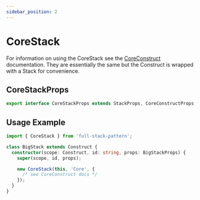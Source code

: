 ```yaml
---
sidebar_position: 2
---
```


# CoreStack

For information on using the CoreStack see the [CoreConstruct](/docs/core/coreConstruct) documentation. They are essentially the same but the Construct is wrapped with a Stack for convenience.

## CoreStackProps

```typescript
export interface CoreStackProps extends StackProps, CoreConstructProps {}
```

## Usage Example

```typescript
import { CoreStack } from 'full-stack-pattern';

class BigStack extends Construct {
  constructor(scope: Construct, id: string, props: BigStackProps) {
    super(scope, id, props);

    new CoreStack(this, 'Core', {
      /* see CoreConstruct docs */
    });
  }
}
```
